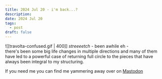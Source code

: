 ```yaml
---
title: 2024 Jul 20 - i'm back...?
description: 
date: 2024 Jul 20
tags:
  - post
draft: false
---
```

![[travolta-confused.gif | 400]]
_streeeetch_  - been awhile eh -  
there's been some big life changes in multiple directions and many of them have led to a powerful case of returning full circle to the pieces that have always been integral to my structuring.

If you need me you can find me yammering away over on [Mastodon](https://%40craftykraken@mstdn.games/)
